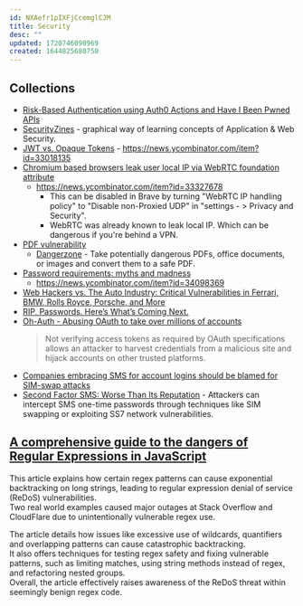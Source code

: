 ```yaml
---
id: NXAefr1pIXFjCcemglCJM
title: Security
desc: ""
updated: 1720746090969
created: 1644825680750
---
```


## Collections

- [Risk-Based Authentication using Auth0 Actions and Have I Been Pwned APIs](https://javascript.plainenglish.io/risk-based-authentication-using-auth0-actions-and-have-i-been-pwned-apis-fd3cb65c040a)
- [SecurityZines](https://securityzines.com/) - graphical way of learning concepts of Application & Web Security.
- [JWT vs. Opaque Tokens](https://zitadel.com/blog/jwt-vs-opaque-tokens) - https://news.ycombinator.com/item?id=33018135
- [Chromium based browsers leak user local IP via WebRTC foundation attribute](https://niespodd.github.io/webrtc-local-ip-leak/)
  - https://news.ycombinator.com/item?id=33327678
    - This can be disabled in Brave by turning "WebRTC IP handling policy" to "Disable non-Proxied UDP" in "settings - > Privacy and Security".
    - WebRTC was already known to leak local IP. Which can be dangerous if you're behind a VPN.
- [PDF vulnerability](https://news.ycombinator.com/item?id=33732763)
  - [Dangerzone](https://github.com/freedomofpress/dangerzone) - Take potentially dangerous PDFs, office documents, or images and convert them to a safe PDF.
- [Password requirements: myths and madness](https://www.franzoni.eu/password-requirements-myths-madness/)
  - https://news.ycombinator.com/item?id=34098369
- [Web Hackers vs. The Auto Industry: Critical Vulnerabilities in Ferrari, BMW, Rolls Royce, Porsche, and More](https://samcurry.net/web-hackers-vs-the-auto-industry/)
- [RIP, Passwords. Here’s What’s Coming Next.](https://www.nytimes.com/wirecutter/blog/what-are-passkeys-and-how-they-can-replace-passwords/)
- [Oh-Auth - Abusing OAuth to take over millions of accounts](https://salt.security/blog/oh-auth-abusing-oauth-to-take-over-millions-of-accounts)
  > Not verifying access tokens as required by OAuth specifications allows an attacker to harvest credentials from a malicious site and hijack accounts on other trusted platforms.
- [Companies embracing SMS for account logins should be blamed for SIM-swap attacks](https://keydiscussions.com/2024/02/05/sim-swap-attacks-can-be-blamed-on-companies-embracing-sms-based-password-resets/)
- [Second Factor SMS: Worse Than Its Reputation](https://www.ccc.de/en/updates/2024/2fa-sms) - Attackers can intercept SMS one-time passwords through techniques like SIM swapping or exploiting SS7 network vulnerabilities.

## [A comprehensive guide to the dangers of Regular Expressions in JavaScript](https://www.sonarsource.com/blog/vulnerable-regular-expressions-javascript/)

This article explains how certain regex patterns can cause exponential backtracking on long strings, leading to regular expression denial of service (ReDoS) vulnerabilities.  
Two real world examples caused major outages at Stack Overflow and CloudFlare due to unintentionally vulnerable regex use.

The article details how issues like excessive use of wildcards, quantifiers and overlapping patterns can cause catastrophic backtracking.  
It also offers techniques for testing regex safety and fixing vulnerable patterns, such as limiting matches, using string methods instead of regex, and refactoring nested groups.  
Overall, the article effectively raises awareness of the ReDoS threat within seemingly benign regex code.

